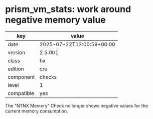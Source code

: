 [//]: # (werk v2)
# prism_vm_stats: work around negative memory value

key        | value
---------- | ---
date       | 2025-07-22T12:00:59+00:00
version    | 2.5.0b1
class      | fix
edition    | cre
component  | checks
level      | 1
compatible | yes

The "NTNX Memory" Check no longer shows negative values for the current memory
consumption.
